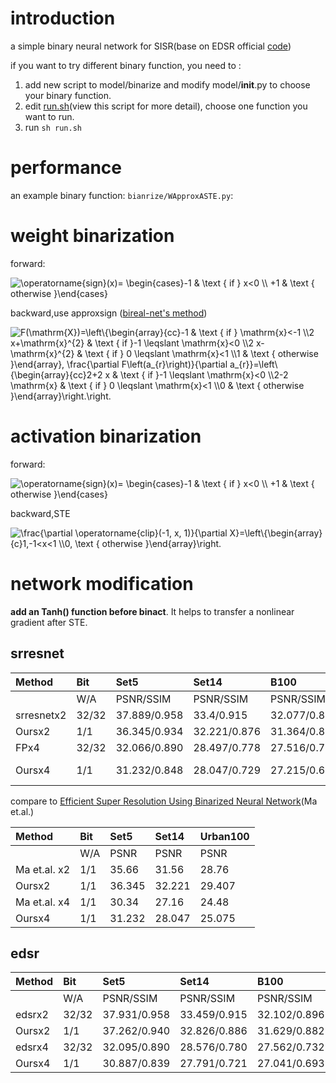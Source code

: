 # introduction

a simple binary neural network for SISR(base on EDSR official [code](https://github.com/sanghyun-son/EDSR-PyTorch))

if you want to try different binary function, you need to :
1. add new script to model/binarize and modify model/__init__.py to choose your binary function.
2. edit [run.sh](./run.sh)(view this script for more detail), choose one function you want to run.
3. run `sh run.sh`


# performance
an example binary function:
`bianrize/WApproxASTE.py`:
# weight binarization

forward:

<img src="https://latex.codecogs.com/svg.image?\operatorname{sign}(x)=&space;\begin{cases}-1&space;&&space;\text&space;{&space;if&space;}&space;x<0&space;\\&space;&plus;1&space;&&space;\text&space;{&space;otherwise&space;}\end{cases}" title="\operatorname{sign}(x)= \begin{cases}-1 & \text { if } x<0 \\ +1 & \text { otherwise }\end{cases}" />



backward,use approxsign ([bireal-net's method](https://openaccess.thecvf.com/content_ECCV_2018/papers/zechun_liu_Bi-Real_Net_Enhancing_ECCV_2018_paper.pdf))


<img src="https://latex.codecogs.com/svg.image?F(\mathrm{X})=\left\{\begin{array}{cc}-1&space;&&space;\text&space;{&space;if&space;}&space;\mathrm{x}<-1&space;\\2&space;x&plus;\mathrm{x}^{2}&space;&&space;\text&space;{&space;if&space;}-1&space;\leqslant&space;\mathrm{x}<0&space;\\2&space;x-\mathrm{x}^{2}&space;&&space;\text&space;{&space;if&space;}&space;0&space;\leqslant&space;\mathrm{x}<1&space;\\1&space;&&space;\text&space;{&space;otherwise&space;}\end{array},&space;\frac{\partial&space;F\left(a_{r}\right)}{\partial&space;a_{r}}=\left\{\begin{array}{cc}2&plus;2&space;x&space;&&space;\text&space;{&space;if&space;}-1&space;\leqslant&space;\mathrm{x}<0&space;\\2-2&space;\mathrm{x}&space;&&space;\text&space;{&space;if&space;}&space;0&space;\leqslant&space;\mathrm{x}<1&space;\\0&space;&&space;\text&space;{&space;otherwise&space;}\end{array}\right.\right." title="F(\mathrm{X})=\left\{\begin{array}{cc}-1 & \text { if } \mathrm{x}<-1 \\2 x+\mathrm{x}^{2} & \text { if }-1 \leqslant \mathrm{x}<0 \\2 x-\mathrm{x}^{2} & \text { if } 0 \leqslant \mathrm{x}<1 \\1 & \text { otherwise }\end{array}, \frac{\partial F\left(a_{r}\right)}{\partial a_{r}}=\left\{\begin{array}{cc}2+2 x & \text { if }-1 \leqslant \mathrm{x}<0 \\2-2 \mathrm{x} & \text { if } 0 \leqslant \mathrm{x}<1 \\0 & \text { otherwise }\end{array}\right.\right." />

# activation binarization
forward:

<img src="https://latex.codecogs.com/svg.image?\operatorname{sign}(x)=&space;\begin{cases}-1&space;&&space;\text&space;{&space;if&space;}&space;x<0&space;\\&space;&plus;1&space;&&space;\text&space;{&space;otherwise&space;}\end{cases}" title="\operatorname{sign}(x)= \begin{cases}-1 & \text { if } x<0 \\ +1 & \text { otherwise }\end{cases}" />

backward,STE

<img src="https://latex.codecogs.com/svg.image?\frac{\partial&space;\operatorname{clip}(-1,&space;x,&space;1)}{\partial&space;X}=\left\{\begin{array}{c}1,-1<x<1&space;\\0,&space;\text&space;{&space;otherwise&space;}\end{array}\right." title="\frac{\partial \operatorname{clip}(-1, x, 1)}{\partial X}=\left\{\begin{array}{c}1,-1<x<1 \\0, \text { otherwise }\end{array}\right." />



# network modification

**add an Tanh() function before binact**. It helps to transfer a nonlinear gradient after STE.


## srresnet

|Method|Bit|Set5|Set14|B100|Urban100|
|:----|:----|:----|:----|:----|:----|
| |W/A|PSNR/SSIM|PSNR/SSIM|PSNR/SSIM|PSNR/SSIM|
|srresnetx2 |32/32|37.889/0.958|33.4/0.915|32.077/0.896|31.602/0.922|
|Oursx2|1/1|36.345/0.934| 32.221/0.876|31.364/0.877|29.407/0.883|
|FPx4|32/32|32.066/0.890|28.497/0.778|27.516/0.731|25.858/0.778|
|Oursx4|1/1|31.232/0.848|28.047/0.729|27.215/0.699|25.075/ 0.727|

compare to [Efficient Super Resolution Using Binarized Neural Network](http://openaccess.thecvf.com/content_CVPRW_2019/papers/CEFRL/Ma_Efficient_Super_Resolution_Using_Binarized_Neural_Network_CVPRW_2019_paper.pdf)(Ma et.al.)

|Method|Bit|Set5|Set14|Urban100|
|:----|:----|:----|:----|:----|
| |W/A|PSNR|PSNR|PSNR|PSNR|
|Ma et.al. x2|1/1|35.66|31.56|28.76|
|Oursx2|1/1|36.345| 32.221|29.407|
|Ma et.al. x4|1/1|30.34|27.16|24.48|
|Oursx4|1/1|31.232|28.047|25.075|

## edsr

|Method|Bit|Set5|Set14|B100|Urban100|
|:----|:----|:----|:----|:----|:----|
| |W/A|PSNR/SSIM|PSNR/SSIM|PSNR/SSIM|PSNR/SSIM|
|edsrx2 |32/32|37.931/0.958|33.459/0.915|32.102/0.896|31.709/0.923|
|Oursx2|1/1|37.262/0.940|32.826/0.886|31.629/0.882|30.165/0.896|
|edsrx4|32/32|32.095/0.890|28.576/0.780|27.562/0.732|26.035/0.784|
|Oursx4|1/1|30.887/0.839|27.791/0.721|27.041/0.693|24.723/0.712|
